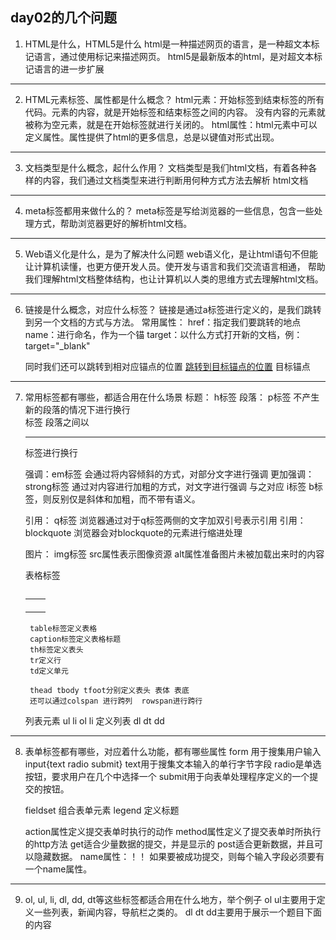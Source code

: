 ## day02的几个问题
1. HTML是什么，HTML5是什么
	html是一种描述网页的语言，是一种超文本标记语言，通过使用标记来描述网页。
	html5是最新版本的html，是对超文本标记语言的进一步扩展
---
2. HTML元素标签、属性都是什么概念？
	html元素：开始标签到结束标签的所有代码。元素的内容，就是开始标签和结束标签之间的内容。
	没有内容的元素就被称为空元素，就是在开始标签就进行关闭的。
	html属性：html元素中可以定义属性。属性提供了html的更多信息，总是以键值对形式出现。
---
3. 文档类型是什么概念，起什么作用？
	文档类型是我们html文档，有着各种各样的内容，我们通过文档类型来进行判断用何种方式方法去解析
	html文档
---
4. meta标签都用来做什么的？
	meta标签是写给浏览器的一些信息，包含一些处理方式，帮助浏览器更好的解析html文档。
---
5. Web语义化是什么，是为了解决什么问题
	web语义化，是让html语句不但能让计算机读懂，也更方便开发人员。使开发与语言和我们交流语言相通，
	帮助我们理解html文档整体结构，也让计算机以人类的思维方式去理解html文档。
---
6. 链接是什么概念，对应什么标签？
	链接是通过a标签进行定义的，是我们跳转到另一个文档的方式与方法。
	<a href=""></a>
	常用属性：
	href：指定我们要跳转的地点
	name：进行命名，作为一个锚
	target：以什么方式打开新的文档，例：target="_blank"

	同时我们还可以跳转到相对应锚点的位置
	<a href="#target">跳转到目标锚点的位置</a>
	<a name="target">目标锚点</a>
---
7. 常用标签都有哪些，都适合用在什么场景
	标题： h标签
	段落： p标签	不产生新的段落的情况下进行换行 <br />标签 段落之间以<hr />标签进行换行

	强调：em标签	会通过将内容倾斜的方式，对部分文字进行强调
	更加强调： strong标签	通过对内容进行加粗的方式，对文字进行强调
	与之对应 i标签 b标签，则反别仅是斜体和加粗，而不带有语义。
	
	引用： q标签	浏览器通过对于q标签两侧的文字加双引号表示引用
	引用： blockquote	浏览器会对blockquote的元素进行缩进处理

	图片： img标签 src属性表示图像资源 alt属性准备图片未被加载出来时的内容

	表格标签
		<table>
			<caption></caption>
			<tr>
				<th></th>
				<th></th>
			</tr>
			<tr>
				<td></td>
				<td></td>
			</tr>
			<tr>
				<td></td>
				<td></td>
			</tr>
		</table>

		table标签定义表格
		caption标签定义表格标题
		th标签定义表头
		tr定义行
		td定义单元

		thead tbody tfoot分别定义表头 表体 表底
		还可以通过colspan 进行跨列  rowspan进行跨行
	
	列表元素
		ul li
		ol li
		定义列表
		dl
			dt dd
---
8. 表单标签都有哪些，对应着什么功能，都有哪些属性
	form	用于搜集用户输入
	input{text radio submit}
		text用于搜集文本输入的单行字节字段
		radio是单选按钮，要求用户在几个中选择一个
		submit用于向表单处理程序定义的一个提交的按钮。
	
	fieldset 组合表单元素
	legend	 定义标题

	action属性定义提交表单时执行的动作
	method属性定义了提交表单时所执行的http方法
		get适合少量数据的提交，并是显示的
		post适合更新数据，并且可以隐藏数据。
	name属性：！！
		如果要被成功提交，则每个输入字段必须要有一个name属性。
---
9. ol, ul, li, dl, dd, dt等这些标签都适合用在什么地方，举个例子
	ol ul主要用于定义一些列表，新闻内容，导航栏之类的。
	dl dt dd主要用于展示一个题目下面的内容